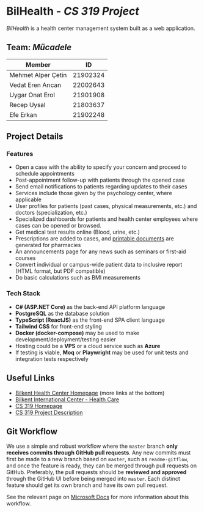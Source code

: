 # BilHealth - *CS 319 Project*

*BilHealth* is a health center management system built as a web application.

## Team: *Mücadele*

| Member             | ID       |
| ------------------ | -------- |
| Mehmet Alper Çetin | 21902324 |
| Vedat Eren Arıcan  | 22002643 |
| Uygar Onat Erol    | 21901908 |
| Recep Uysal        | 21803637 |
| Efe Erkan          | 21902248 |

## Project Details

### Features

- Open a case with the ability to specify your concern and proceed to schedule appointments
- Post-appointment follow-up with patients through the opened case
- Send email notifications to patients regarding updates to their cases
- Services include those given by the psychology center, where applicable
- User profiles for patients (past cases, physical measurements, etc.) and doctors (specialization, etc.)
- Specialized dashboards for patients and health center employees where cases can be opened or browsed.
- Get medical test results online (Blood, urine, etc.)
- Prescriptions are added to cases, and [printable documents](https://developer.mozilla.org/en-US/docs/Web/Guide/Printing#print_an_external_page_without_opening_it) are generated for pharmacies
- An announcements page for any news such as seminars or first-aid courses
- Convert individual or campus-wide patient data to inclusive report (HTML format, but PDF compatible)
- Do basic calculations such as BMI measurements

### Tech Stack

- **C# (ASP.NET Core)** as the back-end API platform language
- **PostgreSQL** as the database solution
- **TypeScript (ReactJS)** as the front-end SPA client language
- **Tailwind CSS** for front-end styling
- **Docker (docker-compose)** may be used to make development/deployment/testing easier
- Hosting could be a **VPS** or a cloud service such as **Azure**
- If testing is viable, **Moq** or **Playwright** may be used for unit tests and integration tests respectively

## Useful Links

- [Bilkent Health Center Homepage](https://w3.bilkent.edu.tr/bilkent/health-center/) (more links at the bottom)
- [Bilkent International Center - Health Care](https://w3.bilkent.edu.tr/bilkent/international-center/health-care/)
- [CS 319 Homepage](http://www.cs.bilkent.edu.tr/~eraytuzun/teaching/cs319/)
- [CS 319 Project Description](https://docs.google.com/document/d/1puvB-hY725Av7boHbbAH3WhnFuxw43weXf--gsyHZLE)

## Git Workflow

We use a simple and robust workflow where the `master` branch **only receives commits through GitHub pull requests**.
Any new commits must first be made to a new branch based on `master`, such as `readme-gitflow`, and once the feature is ready, they can be merged through pull requests on GitHub.
Preferably, the pull requests should be **reviewed and approved** through the GitHub UI before being merged into `master`. Each distinct feature should get its own branch and have its own pull request.

See the relevant page on [Microsoft Docs](https://docs.microsoft.com/en-us/azure/devops/repos/git/git-branching-guidance?view=azure-devops#keep-your-branch-strategy-simple) for more information about this workflow.
